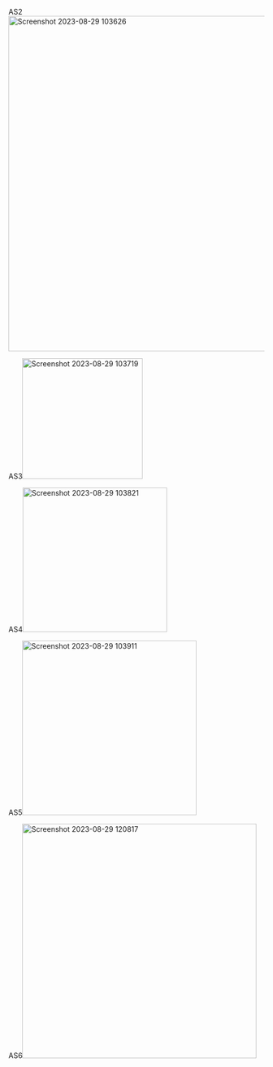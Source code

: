 AS2<img width="659" alt="Screenshot 2023-08-29 103626" src="https://github.com/LINHTRAN9x/AssigmentSQL/assets/133183567/707909f1-52b4-4b15-8381-6142e016e62b">

AS3<img width="237" alt="Screenshot 2023-08-29 103719" src="https://github.com/LINHTRAN9x/AssigmentSQL/assets/133183567/29307c50-11ee-42bc-b8d0-26dea072ae24">

AS4<img width="284" alt="Screenshot 2023-08-29 103821" src="https://github.com/LINHTRAN9x/AssigmentSQL/assets/133183567/4289977f-4b51-4aac-a1a4-5b8107c93fe7">

AS5<img width="343" alt="Screenshot 2023-08-29 103911" src="https://github.com/LINHTRAN9x/AssigmentSQL/assets/133183567/cae8ffb3-424d-409d-8b8d-864fdb39afd6">

AS6<img width="461" alt="Screenshot 2023-08-29 120817" src="https://github.com/LINHTRAN9x/AssigmentSQL/assets/133183567/3f250533-5625-4cf6-8ae1-6d9655d1a6f1">
